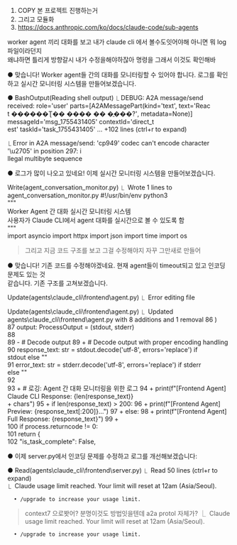 1. COPY 본 프로젝트 진행하는거
2. 그리고 모듈화 
3. https://docs.anthropic.com/ko/docs/claude-code/sub-agents



worker agent 끼리 대화를 보고 내가 claude cli 에서 볼수도잇어야해 아니면 뭐 log 파일이라던지      
  왜냐하면 틀리게 방향갈시 내가 수정을해야하잖아 명령을 그래서 이것도 확인해바                      

● 맞습니다! Worker agent들 간의 대화를 모니터링할 수 있어야 합니다. 로그를 확인하고 실시간
  모니터링 시스템을 만들어보겠습니다.

● BashOutput(Reading shell output)
  ⎿ DEBUG: A2A message/send received: role='user' parts=[A2AMessagePart(kind='text', text='Reac     
    t ������Ʈ�� ���� �� �ֳ���?', metadata=None)] messageId='msg_1755431405' contextId='direct_t     
    est' taskId='task_1755431405'
    … +102 lines (ctrl+r to expand)

  ⎿ Error in A2A message/send: 'cp949' codec can't encode character '\u2705' in position 297: i     
    llegal multibyte sequence                                                                       


● 로그가 많이 나오고 있네요! 이제 실시간 모니터링 시스템을 만들어보겠습니다.

  Write(agent_conversation_monitor.py)
  ⎿  Wrote 1 lines to agent_conversation_monitor.py
     #!/usr/bin/env python3                                                                         
     """                                                                                            
     Worker Agent 간 대화 실시간 모니터링 시스템                                                    
     사용자가 Claude CLI에서 agent 대화를 실시간으로 볼 수 있도록 함                                
     """                                                                                            
     import asyncio
     import httpx
     import json
     import time
     import os

> 그리고 지금 코드 구조를 보고 그걸 수정해야지 자꾸 그만새로 만들어

● 맞습니다! 기존 코드를 수정해야겠네요. 현재 agent들이 timeout되고 있고 인코딩 문제도 있는 것       
  같습니다. 기존 구조를 고쳐보겠습니다.

  Update(agents\claude_cli\frontend\agent.py)
  ⎿  Error editing file                                                                             

  Update(agents\claude_cli\frontend\agent.py)
  ⎿  Updated agents\claude_cli\frontend\agent.py with 8 additions and 1 removal
        86                )                                                                         
        87                output: ProcessOutput = (stdout, stderr)                                  
        88                                                                                          
        89 -              # Decode output
        89 +              # Decode output with proper encoding handling
        90                response_text: str = stdout.decode('utf-8', errors='replace') if          
             stdout else ""                                                                         
        91                error_text: str = stderr.decode('utf-8', errors='replace') if stderr      
             else ""                                                                                
        92                                                                                          
        93 +              # 로깅: Agent 간 대화 모니터링을 위한 로그
        94 +              print(f"[Frontend Agent] Claude CLI Response: {len(response_text)}        
           + chars")
        95 +              if len(response_text) > 200:
        96 +                  print(f"[Frontend Agent] Preview: {response_text[:200]}...")
        97 +              else:
        98 +                  print(f"[Frontend Agent] Full Response: {response_text}")
        99 +              
       100                if process.returncode != 0:                                               
       101                    return {                                                              
       102                        "is_task_complete": False,                                        

● 이제 server.py에서 인코딩 문제를 수정하고 로그를 개선해보겠습니다:

● Read(agents\claude_cli\frontend\server.py)
  ⎿  Read 50 lines (ctrl+r to expand)                                                               
  ⎿  Claude usage limit reached. Your limit will reset at 12am (Asia/Seoul).                        

      • /upgrade to increase your usage limit.

> context7 으로봣어?  분명이것도 방법잇을텐데 a2a protol 자체가?
  ⎿  Claude usage limit reached. Your limit will reset at 12am (Asia/Seoul).                        

      • /upgrade to increase your usage limit.
